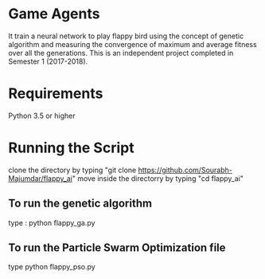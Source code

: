 # Game Agents

It train a neural network to play flappy bird using the concept of genetic algorithm and measuring the convergence of maximum and average fitness over all the generations. This is an independent project completed in Semester 1 (2017-2018).

# Requirements

Python 3.5 or higher

# Running the Script 

clone the directory by typing "git clone https://github.com/Sourabh-Majumdar/flappy_ai"
move inside the directorry by typing "cd flappy_ai"
## To run the genetic algorithm 
  type :
  python flappy_ga.py
  
## To run the Particle Swarm Optimization file
  type 
  python flappy_pso.py
  
